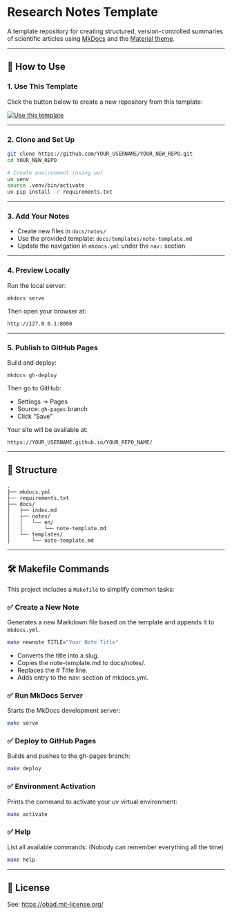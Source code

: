 # Research Notes Template

A template repository for creating structured, version-controlled summaries of scientific articles using [MkDocs](https://www.mkdocs.org/) and the [Material theme](https://squidfunk.github.io/mkdocs-material/).

---

## 🔧 How to Use

### 1. Use This Template

Click the button below to create a new repository from this template:

[![Use this template](https://img.shields.io/badge/Use%20this-template-blue?style=for-the-badge)](https://github.com/Obadowski/research-notes-template/generate)

---

### 2. Clone and Set Up

```bash
git clone https://github.com/YOUR_USERNAME/YOUR_NEW_REPO.git
cd YOUR_NEW_REPO

# Create environment (using uv)
uv venv
source .venv/bin/activate
uv pip install -r requirements.txt
```
---
### 3. Add Your Notes

- Create new files in `docs/notes/`
- Use the provided template: `docs/templates/note-template.md`
- Update the navigation in `mkdocs.yml` under the `nav:` section

---

### 4. Preview Locally

Run the local server:

    mkdocs serve

Then open your browser at:

    http://127.0.0.1:8000

---

### 5. Publish to GitHub Pages

Build and deploy:

    mkdocs gh-deploy

Then go to GitHub:

- Settings → Pages
- Source: `gh-pages` branch
- Click “Save”

Your site will be available at:

    https://YOUR_USERNAME.github.io/YOUR_REPO_NAME/

---

## 📁 Structure

    .
    ├── mkdocs.yml
    ├── requirements.txt
    ├── docs/
    │   ├── index.md
    │   ├── notes/
    │   │   └── en/
    │   │       └── note-template.md
    │   └── templates/
    │       └── note-template.md
---

## 🛠 Makefile Commands

This project includes a `Makefile` to simplify common tasks:

### ✅ Create a New Note

Generates a new Markdown file based on the template and appends it to `mkdocs.yml`.

```bash
make newnote TITLE="Your Note Title"
```

- Converts the title into a slug.
- Copies the note-template.md to docs/notes/.
- Replaces the # Title line.
- Adds entry to the nav: section of mkdocs.yml.

### ✅ Run MkDocs Server
Starts the MkDocs development server:
```bash
make serve
```

### ✅ Deploy to GitHub Pages
Builds and pushes to the gh-pages branch:
```bash
make deploy
```

### ✅ Environment Activation
Prints the command to activate your uv virtual environment:
```bash
make activate
```

### ✅ Help
List all available commands: (Nobody can remember everything all the time)
```bash
make help
```

---

## 📄 License

See: https://obad.mit-license.org/
